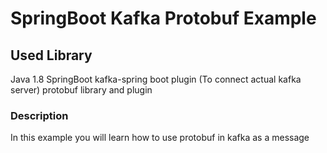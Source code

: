 # SpringBoot Kafka Protobuf Example

## Used Library
Java 1.8
SpringBoot
kafka-spring boot plugin (To connect actual kafka server)
protobuf library and plugin

### Description
In this example you will learn how to use protobuf in kafka as a message
 
